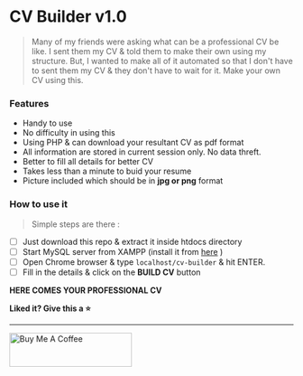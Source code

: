 # CV Builder v1.0

> Many of my friends were asking what can be a professional CV be like. I sent them my CV & told them to make their own using my structure.
But, I wanted to make all of it automated so that I don't have to sent them my CV & they don't have to wait for it.
Make your own CV using this.

### Features

- Handy to use
- No difficulty in using this 
- Using PHP & can download your resultant CV as pdf format
- All information are stored in current session only. No data threft.
- Better to fill all details for better CV
- Takes less than a minute to buid your resume
- Picture included which should be in **jpg or png** format

### How to use it

> Simple steps are there :

- [ ] Just download this repo & extract it inside htdocs directory  
- [ ] Start MySQL server from XAMPP (install it from [here](https://www.apachefriends.org/download.html) )  
- [ ] Open Chrome browser & type ```localhost/cv-builder``` & hit ENTER.   
- [ ] Fill in the details & click on the **BUILD CV** button   

**HERE COMES YOUR PROFESSIONAL CV**

**Liked it? Give this a :star:**

---

<a href="https://www.buymeacoffee.com/nitinkumar" target="_blank"><img src="https://cdn.buymeacoffee.com/buttons/v2/default-yellow.png" alt="Buy Me A Coffee" style="height: 60px !important;width: 217px !important;" ></a>

